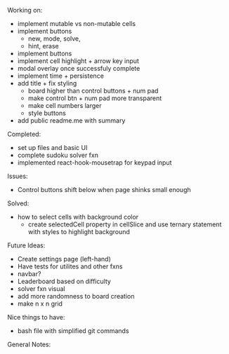 Working on: 
- implement mutable vs non-mutable cells
- implement buttons 
    - new, mode, solve, 
    - hint, erase
- implement buttons
- implement cell highlight + arrow key input 
- modal overlay once successfuly complete
- implement time + persistence 
- add title + fix styling
    - board higher than control buttons + num pad 
    - make control btn + num pad more transparent
    - make cell numbers larger 
    - style buttons  
- add public readme.me with summary   

Completed:
- set up files and basic UI 
- complete sudoku solver fxn
- implemented react-hook-mousetrap for keypad input 

Issues:
- Control buttons shift below when page shinks small enough

Solved:
- how to select cells with background color
    - create selectedCell property in cellSlice and use ternary statement with styles to highlight background

Future Ideas:
- Create settings page (left-hand)
- Have tests for utilites and other fxns
- navbar? 
- Leaderboard based on difficulty
- solver fxn visual
- add more randomness to board creation
- make n x n grid 

Nice things to have: 
- bash file with simplified git commands

General Notes: 